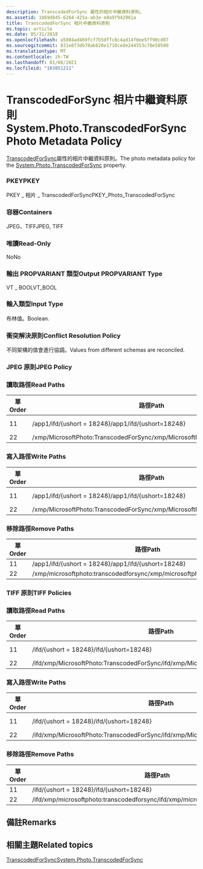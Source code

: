 ```yaml
---
description: TranscodedForSync 屬性的相片中繼資料原則。
ms.assetid: 1869d845-6264-425a-ab3e-e0a9f942961a
title: TranscodedForSync 相片中繼資料原則
ms.topic: article
ms.date: 05/31/2018
ms.openlocfilehash: a5884ad469fcf7b5dffc8c4ad14f0ee5ff90cd07
ms.sourcegitcommit: 831e8f3db78ab820e1710cede244553c70e50500
ms.translationtype: MT
ms.contentlocale: zh-TW
ms.lasthandoff: 01/08/2021
ms.locfileid: "103851211"
---
```

# <a name="systemphototranscodedforsync-photo-metadata-policy"></a><span data-ttu-id="0694d-103">TranscodedForSync 相片中繼資料原則</span><span class="sxs-lookup"><span data-stu-id="0694d-103">System.Photo.TranscodedForSync Photo Metadata Policy</span></span>

<span data-ttu-id="0694d-104">[TranscodedForSync](../properties/props-system-photo-transcodedforsync.md)屬性的相片中繼資料原則。</span><span class="sxs-lookup"><span data-stu-id="0694d-104">The photo metadata policy for the [System.Photo.TranscodedForSync](../properties/props-system-photo-transcodedforsync.md) property.</span></span>

### <a name="pkey"></a><span data-ttu-id="0694d-105">PKEY</span><span class="sxs-lookup"><span data-stu-id="0694d-105">PKEY</span></span>

<span data-ttu-id="0694d-106">PKEY \_ 相片 \_ TranscodedForSync</span><span class="sxs-lookup"><span data-stu-id="0694d-106">PKEY\_Photo\_TranscodedForSync</span></span>

### <a name="containers"></a><span data-ttu-id="0694d-107">容器</span><span class="sxs-lookup"><span data-stu-id="0694d-107">Containers</span></span>

<span data-ttu-id="0694d-108">JPEG、TIFF</span><span class="sxs-lookup"><span data-stu-id="0694d-108">JPEG, TIFF</span></span>

### <a name="read-only"></a><span data-ttu-id="0694d-109">唯讀</span><span class="sxs-lookup"><span data-stu-id="0694d-109">Read-Only</span></span>

<span data-ttu-id="0694d-110">No</span><span class="sxs-lookup"><span data-stu-id="0694d-110">No</span></span>

### <a name="output-propvariant-type"></a><span data-ttu-id="0694d-111">輸出 PROPVARIANT 類型</span><span class="sxs-lookup"><span data-stu-id="0694d-111">Output PROPVARIANT Type</span></span>

<span data-ttu-id="0694d-112">VT \_ BOOL</span><span class="sxs-lookup"><span data-stu-id="0694d-112">VT\_BOOL</span></span>

### <a name="input-type"></a><span data-ttu-id="0694d-113">輸入類型</span><span class="sxs-lookup"><span data-stu-id="0694d-113">Input Type</span></span>

<span data-ttu-id="0694d-114">布林值。</span><span class="sxs-lookup"><span data-stu-id="0694d-114">Boolean.</span></span>

### <a name="conflict-resolution-policy"></a><span data-ttu-id="0694d-115">衝突解決原則</span><span class="sxs-lookup"><span data-stu-id="0694d-115">Conflict Resolution Policy</span></span>

<span data-ttu-id="0694d-116">不同架構的值會進行協調。</span><span class="sxs-lookup"><span data-stu-id="0694d-116">Values from different schemas are reconciled.</span></span>

### <a name="jpeg-policy"></a><span data-ttu-id="0694d-117">JPEG 原則</span><span class="sxs-lookup"><span data-stu-id="0694d-117">JPEG Policy</span></span>

### <a name="read-paths"></a><span data-ttu-id="0694d-118">讀取路徑</span><span class="sxs-lookup"><span data-stu-id="0694d-118">Read Paths</span></span>



| <span data-ttu-id="0694d-119">單</span><span class="sxs-lookup"><span data-stu-id="0694d-119">Order</span></span> | <span data-ttu-id="0694d-120">路徑</span><span class="sxs-lookup"><span data-stu-id="0694d-120">Path</span></span>                                  | <span data-ttu-id="0694d-121">磁片格式</span><span class="sxs-lookup"><span data-stu-id="0694d-121">Disk Format</span></span>  |
|-------|---------------------------------------|--------------|
| <span data-ttu-id="0694d-122">1</span><span class="sxs-lookup"><span data-stu-id="0694d-122">1</span></span>     | <span data-ttu-id="0694d-123">/app1/ifd/{ushort = 18248}</span><span class="sxs-lookup"><span data-stu-id="0694d-123">/app1/ifd/{ushort=18248}</span></span>              | <span data-ttu-id="0694d-124">bool \_ ushort</span><span class="sxs-lookup"><span data-stu-id="0694d-124">bool\_ushort</span></span> |
| <span data-ttu-id="0694d-125">2</span><span class="sxs-lookup"><span data-stu-id="0694d-125">2</span></span>     | <span data-ttu-id="0694d-126">/xmp/MicrosoftPhoto:TranscodedForSync</span><span class="sxs-lookup"><span data-stu-id="0694d-126">/xmp/MicrosoftPhoto:TranscodedForSync</span></span> |              |



 

### <a name="write-paths"></a><span data-ttu-id="0694d-127">寫入路徑</span><span class="sxs-lookup"><span data-stu-id="0694d-127">Write Paths</span></span>



| <span data-ttu-id="0694d-128">單</span><span class="sxs-lookup"><span data-stu-id="0694d-128">Order</span></span> | <span data-ttu-id="0694d-129">路徑</span><span class="sxs-lookup"><span data-stu-id="0694d-129">Path</span></span>                                  | <span data-ttu-id="0694d-130">磁片格式</span><span class="sxs-lookup"><span data-stu-id="0694d-130">Disk Format</span></span>  |
|-------|---------------------------------------|--------------|
| <span data-ttu-id="0694d-131">1</span><span class="sxs-lookup"><span data-stu-id="0694d-131">1</span></span>     | <span data-ttu-id="0694d-132">/app1/ifd/{ushort = 18248}</span><span class="sxs-lookup"><span data-stu-id="0694d-132">/app1/ifd/{ushort=18248}</span></span>              | <span data-ttu-id="0694d-133">bool \_ ushort</span><span class="sxs-lookup"><span data-stu-id="0694d-133">bool\_ushort</span></span> |
| <span data-ttu-id="0694d-134">2</span><span class="sxs-lookup"><span data-stu-id="0694d-134">2</span></span>     | <span data-ttu-id="0694d-135">/xmp/MicrosoftPhoto:TranscodedForSync</span><span class="sxs-lookup"><span data-stu-id="0694d-135">/xmp/MicrosoftPhoto:TranscodedForSync</span></span> |              |



 

### <a name="remove-paths"></a><span data-ttu-id="0694d-136">移除路徑</span><span class="sxs-lookup"><span data-stu-id="0694d-136">Remove Paths</span></span>



| <span data-ttu-id="0694d-137">單</span><span class="sxs-lookup"><span data-stu-id="0694d-137">Order</span></span> | <span data-ttu-id="0694d-138">路徑</span><span class="sxs-lookup"><span data-stu-id="0694d-138">Path</span></span>                                  |
|-------|---------------------------------------|
| <span data-ttu-id="0694d-139">1</span><span class="sxs-lookup"><span data-stu-id="0694d-139">1</span></span>     | <span data-ttu-id="0694d-140">/app1/ifd/{ushort = 18248}</span><span class="sxs-lookup"><span data-stu-id="0694d-140">/app1/ifd/{ushort=18248}</span></span>              |
| <span data-ttu-id="0694d-141">2</span><span class="sxs-lookup"><span data-stu-id="0694d-141">2</span></span>     | <span data-ttu-id="0694d-142">/xmp/microsoftphoto:transcodedforsync</span><span class="sxs-lookup"><span data-stu-id="0694d-142">/xmp/microsoftphoto:transcodedforsync</span></span> |



 

### <a name="tiff-policies"></a><span data-ttu-id="0694d-143">TIFF 原則</span><span class="sxs-lookup"><span data-stu-id="0694d-143">TIFF Policies</span></span>

### <a name="read-paths"></a><span data-ttu-id="0694d-144">讀取路徑</span><span class="sxs-lookup"><span data-stu-id="0694d-144">Read Paths</span></span>



| <span data-ttu-id="0694d-145">單</span><span class="sxs-lookup"><span data-stu-id="0694d-145">Order</span></span> | <span data-ttu-id="0694d-146">路徑</span><span class="sxs-lookup"><span data-stu-id="0694d-146">Path</span></span>                                      | <span data-ttu-id="0694d-147">磁片格式</span><span class="sxs-lookup"><span data-stu-id="0694d-147">Disk Format</span></span>  |
|-------|-------------------------------------------|--------------|
| <span data-ttu-id="0694d-148">1</span><span class="sxs-lookup"><span data-stu-id="0694d-148">1</span></span>     | <span data-ttu-id="0694d-149">/ifd/{ushort = 18248}</span><span class="sxs-lookup"><span data-stu-id="0694d-149">/ifd/{ushort=18248}</span></span>                       | <span data-ttu-id="0694d-150">bool \_ ushort</span><span class="sxs-lookup"><span data-stu-id="0694d-150">bool\_ushort</span></span> |
| <span data-ttu-id="0694d-151">2</span><span class="sxs-lookup"><span data-stu-id="0694d-151">2</span></span>     | <span data-ttu-id="0694d-152">/ifd/xmp/MicrosoftPhoto:TranscodedForSync</span><span class="sxs-lookup"><span data-stu-id="0694d-152">/ifd/xmp/MicrosoftPhoto:TranscodedForSync</span></span> |              |



 

### <a name="write-paths"></a><span data-ttu-id="0694d-153">寫入路徑</span><span class="sxs-lookup"><span data-stu-id="0694d-153">Write Paths</span></span>



| <span data-ttu-id="0694d-154">單</span><span class="sxs-lookup"><span data-stu-id="0694d-154">Order</span></span> | <span data-ttu-id="0694d-155">路徑</span><span class="sxs-lookup"><span data-stu-id="0694d-155">Path</span></span>                                      | <span data-ttu-id="0694d-156">磁片格式</span><span class="sxs-lookup"><span data-stu-id="0694d-156">Disk Format</span></span>  |
|-------|-------------------------------------------|--------------|
| <span data-ttu-id="0694d-157">1</span><span class="sxs-lookup"><span data-stu-id="0694d-157">1</span></span>     | <span data-ttu-id="0694d-158">/ifd/{ushort = 18248}</span><span class="sxs-lookup"><span data-stu-id="0694d-158">/ifd/{ushort=18248}</span></span>                       | <span data-ttu-id="0694d-159">bool \_ ushort</span><span class="sxs-lookup"><span data-stu-id="0694d-159">bool\_ushort</span></span> |
| <span data-ttu-id="0694d-160">2</span><span class="sxs-lookup"><span data-stu-id="0694d-160">2</span></span>     | <span data-ttu-id="0694d-161">/ifd/xmp/MicrosoftPhoto:TranscodedForSync</span><span class="sxs-lookup"><span data-stu-id="0694d-161">/ifd/xmp/MicrosoftPhoto:TranscodedForSync</span></span> |              |



 

### <a name="remove-paths"></a><span data-ttu-id="0694d-162">移除路徑</span><span class="sxs-lookup"><span data-stu-id="0694d-162">Remove Paths</span></span>



| <span data-ttu-id="0694d-163">單</span><span class="sxs-lookup"><span data-stu-id="0694d-163">Order</span></span> | <span data-ttu-id="0694d-164">路徑</span><span class="sxs-lookup"><span data-stu-id="0694d-164">Path</span></span>                                      |
|-------|-------------------------------------------|
| <span data-ttu-id="0694d-165">1</span><span class="sxs-lookup"><span data-stu-id="0694d-165">1</span></span>     | <span data-ttu-id="0694d-166">/ifd/{ushort = 18248}</span><span class="sxs-lookup"><span data-stu-id="0694d-166">/ifd/{ushort=18248}</span></span>                       |
| <span data-ttu-id="0694d-167">2</span><span class="sxs-lookup"><span data-stu-id="0694d-167">2</span></span>     | <span data-ttu-id="0694d-168">/ifd/xmp/microsoftphoto:transcodedforsync</span><span class="sxs-lookup"><span data-stu-id="0694d-168">/ifd/xmp/microsoftphoto:transcodedforsync</span></span> |



 

## <a name="remarks"></a><span data-ttu-id="0694d-169">備註</span><span class="sxs-lookup"><span data-stu-id="0694d-169">Remarks</span></span>

## <a name="related-topics"></a><span data-ttu-id="0694d-170">相關主題</span><span class="sxs-lookup"><span data-stu-id="0694d-170">Related topics</span></span>

<dl> <dt>

[<span data-ttu-id="0694d-171">TranscodedForSync</span><span class="sxs-lookup"><span data-stu-id="0694d-171">System.Photo.TranscodedForSync</span></span>](../properties/props-system-photo-transcodedforsync.md)
</dt> </dl>

 

 

